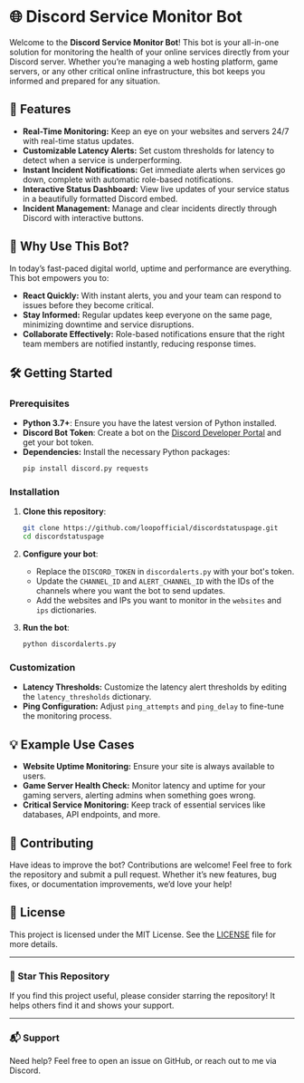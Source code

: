 # 🌐 Discord Service Monitor Bot

Welcome to the **Discord Service Monitor Bot**! This bot is your all-in-one solution for monitoring the health of your online services directly from your Discord server. Whether you’re managing a web hosting platform, game servers, or any other critical online infrastructure, this bot keeps you informed and prepared for any situation.

## 🚀 Features

- **Real-Time Monitoring:** Keep an eye on your websites and servers 24/7 with real-time status updates.
- **Customizable Latency Alerts:** Set custom thresholds for latency to detect when a service is underperforming.
- **Instant Incident Notifications:** Get immediate alerts when services go down, complete with automatic role-based notifications.
- **Interactive Status Dashboard:** View live updates of your service status in a beautifully formatted Discord embed.
- **Incident Management:** Manage and clear incidents directly through Discord with interactive buttons.

## 🎯 Why Use This Bot?

In today’s fast-paced digital world, uptime and performance are everything. This bot empowers you to:

- **React Quickly:** With instant alerts, you and your team can respond to issues before they become critical.
- **Stay Informed:** Regular updates keep everyone on the same page, minimizing downtime and service disruptions.
- **Collaborate Effectively:** Role-based notifications ensure that the right team members are notified instantly, reducing response times.

## 🛠️ Getting Started

### Prerequisites

- **Python 3.7+**: Ensure you have the latest version of Python installed.
- **Discord Bot Token**: Create a bot on the [Discord Developer Portal](https://discord.com/developers/applications) and get your bot token.
- **Dependencies:** Install the necessary Python packages:
  ```bash
  pip install discord.py requests
  ```

### Installation

1. **Clone this repository**:
   ```bash
   git clone https://github.com/loopofficial/discordstatuspage.git
   cd discordstatuspage
   ```

2. **Configure your bot**:
   - Replace the `DISCORD_TOKEN` in `discordalerts.py` with your bot's token.
   - Update the `CHANNEL_ID` and `ALERT_CHANNEL_ID` with the IDs of the channels where you want the bot to send updates.
   - Add the websites and IPs you want to monitor in the `websites` and `ips` dictionaries.

3. **Run the bot**:
   ```bash
   python discordalerts.py
   ```

### Customization

- **Latency Thresholds:** Customize the latency alert thresholds by editing the `latency_thresholds` dictionary.
- **Ping Configuration:** Adjust `ping_attempts` and `ping_delay` to fine-tune the monitoring process.

## 💡 Example Use Cases

- **Website Uptime Monitoring:** Ensure your site is always available to users.
- **Game Server Health Check:** Monitor latency and uptime for your gaming servers, alerting admins when something goes wrong.
- **Critical Service Monitoring:** Keep track of essential services like databases, API endpoints, and more.

## 👥 Contributing

Have ideas to improve the bot? Contributions are welcome! Feel free to fork the repository and submit a pull request. Whether it’s new features, bug fixes, or documentation improvements, we’d love your help!

## 📝 License

This project is licensed under the MIT License. See the [LICENSE](LICENSE) file for more details.

---

### 🌟 Star This Repository

If you find this project useful, please consider starring the repository! It helps others find it and shows your support.

---

### 📬 Support

Need help? Feel free to open an issue on GitHub, or reach out to me via Discord.
